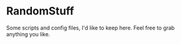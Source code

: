 # RandomStuff
Some scripts and config files, I'd like to keep here. Feel free to grab anything you like.
